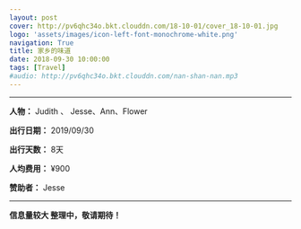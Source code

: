 ```yaml
---
layout: post
cover: http://pv6qhc34o.bkt.clouddn.com/18-10-01/cover_18-10-01.jpg
logo: 'assets/images/icon-left-font-monochrome-white.png'
navigation: True
title: 家乡的味道
date: 2018-09-30 10:00:00
tags: [Travel]
#audio: http://pv6qhc34o.bkt.clouddn.com/nan-shan-nan.mp3
---
```


------

**人物：** Judith 、 Jesse、Ann、Flower

**出行日期：** 2019/09/30

**出行天数：** 8天

**人均费用：** ¥900

**赞助者：** Jesse

------

**信息量较大 整理中，敬请期待！**
